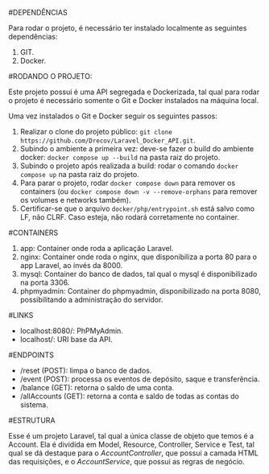 #DEPENDÊNCIAS

Para rodar o projeto, é necessário ter instalado localmente as seguintes dependências:
1. GIT.
2. Docker.


#RODANDO O PROJETO:

Este projeto possui é uma API segregada e Dockerizada, tal qual para rodar o projeto é necessário somente o Git e Docker instalados na máquina local.

Uma vez instalados o Git e Docker seguir os seguintes passos:
1. Realizar o clone do projeto público: `git clone https://github.com/Drecov/Laravel_Docker_API.git`.
2. Subindo o ambiente a primeira vez: deve-se fazer o build do ambiente docker: `docker compose up --build` na pasta raiz do projeto.
3. Subindo o projeto após realizada a build: rodar o comando `docker compose up` na pasta raiz do projeto. 
4. Para parar o projeto, rodar `docker compose down` para remover os containers (ou `docker compose down -v --remove-orphans` para remover os volumes e networks também).
5. Certificar-se que o arquivo `docker/php/entrypoint.sh` está salvo como LF, não CLRF. Caso esteja, não rodará corretamente no container.


#CONTAINERS
1. app: Container onde roda a aplicação Laravel.
2. nginx: Container onde roda o nginx, que disponibiliza a porta 80 para o app Laravel, ao invés da 8000.
3. mysql: Container do banco de dados, tal qual o mysql é disponibilizado na porta 3306.
4. phpmyadmin: Container do phpmyadmin, disponibilizado na porta 8080, possibilitando a administração do servidor.


#LINKS
- localhost:8080/: PhPMyAdmin.
- localhost/: URI base da API.


#ENDPOINTS
- /reset (POST): limpa o banco de dados.
- /event (POST): processa os eventos de depósito, saque e transferência.
- /balance (GET): retorna o saldo de uma conta.
- /allAccounts (GET): retorna a conta e saldo de todas as contas do sistema.


#ESTRUTURA

Esse é um projeto Laravel, tal qual a única classe de objeto que temos é a Account. Ela é dividida em Model, Resource, Controller, Service e Test, tal qual se dá destaque para o *AccountController*, que possui a camada HTML das requisições, e o *AccountService*, que possui as regras de negócio.


